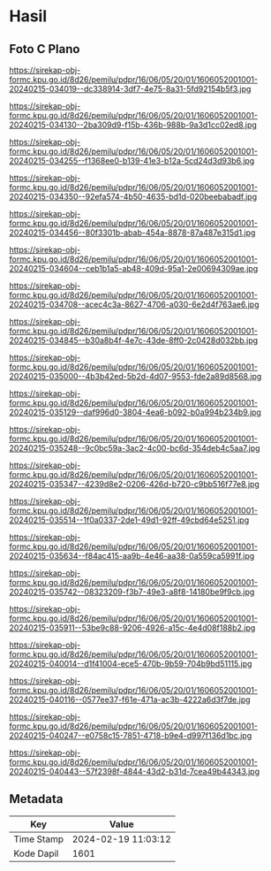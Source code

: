 # Hasil

## Foto C Plano

https://sirekap-obj-formc.kpu.go.id/8d26/pemilu/pdpr/16/06/05/20/01/1606052001001-20240215-034019--dc338914-3df7-4e75-8a31-5fd92154b5f3.jpg

https://sirekap-obj-formc.kpu.go.id/8d26/pemilu/pdpr/16/06/05/20/01/1606052001001-20240215-034130--2ba309d9-f15b-436b-988b-9a3d1cc02ed8.jpg

https://sirekap-obj-formc.kpu.go.id/8d26/pemilu/pdpr/16/06/05/20/01/1606052001001-20240215-034255--f1368ee0-b139-41e3-b12a-5cd24d3d93b6.jpg

https://sirekap-obj-formc.kpu.go.id/8d26/pemilu/pdpr/16/06/05/20/01/1606052001001-20240215-034350--92efa574-4b50-4635-bd1d-020beebabadf.jpg

https://sirekap-obj-formc.kpu.go.id/8d26/pemilu/pdpr/16/06/05/20/01/1606052001001-20240215-034456--80f3301b-abab-454a-8878-87a487e315d1.jpg

https://sirekap-obj-formc.kpu.go.id/8d26/pemilu/pdpr/16/06/05/20/01/1606052001001-20240215-034604--ceb1b1a5-ab48-409d-95a1-2e00694309ae.jpg

https://sirekap-obj-formc.kpu.go.id/8d26/pemilu/pdpr/16/06/05/20/01/1606052001001-20240215-034708--acec4c3a-8627-4706-a030-6e2d4f763ae6.jpg

https://sirekap-obj-formc.kpu.go.id/8d26/pemilu/pdpr/16/06/05/20/01/1606052001001-20240215-034845--b30a8b4f-4e7c-43de-8ff0-2c0428d032bb.jpg

https://sirekap-obj-formc.kpu.go.id/8d26/pemilu/pdpr/16/06/05/20/01/1606052001001-20240215-035000--4b3b42ed-5b2d-4d07-9553-fde2a89d8568.jpg

https://sirekap-obj-formc.kpu.go.id/8d26/pemilu/pdpr/16/06/05/20/01/1606052001001-20240215-035129--daf996d0-3804-4ea6-b092-b0a994b234b9.jpg

https://sirekap-obj-formc.kpu.go.id/8d26/pemilu/pdpr/16/06/05/20/01/1606052001001-20240215-035248--9c0bc59a-3ac2-4c00-bc6d-354deb4c5aa7.jpg

https://sirekap-obj-formc.kpu.go.id/8d26/pemilu/pdpr/16/06/05/20/01/1606052001001-20240215-035347--4239d8e2-0206-426d-b720-c9bb516f77e8.jpg

https://sirekap-obj-formc.kpu.go.id/8d26/pemilu/pdpr/16/06/05/20/01/1606052001001-20240215-035514--1f0a0337-2de1-49d1-92ff-49cbd64e5251.jpg

https://sirekap-obj-formc.kpu.go.id/8d26/pemilu/pdpr/16/06/05/20/01/1606052001001-20240215-035634--f84ac415-aa9b-4e46-aa38-0a559ca5991f.jpg

https://sirekap-obj-formc.kpu.go.id/8d26/pemilu/pdpr/16/06/05/20/01/1606052001001-20240215-035742--08323209-f3b7-49e3-a8f8-14180be9f9cb.jpg

https://sirekap-obj-formc.kpu.go.id/8d26/pemilu/pdpr/16/06/05/20/01/1606052001001-20240215-035911--53be9c88-9206-4926-a15c-4e4d08f188b2.jpg

https://sirekap-obj-formc.kpu.go.id/8d26/pemilu/pdpr/16/06/05/20/01/1606052001001-20240215-040014--d1f41004-ece5-470b-9b59-704b9bd51115.jpg

https://sirekap-obj-formc.kpu.go.id/8d26/pemilu/pdpr/16/06/05/20/01/1606052001001-20240215-040116--0577ee37-f61e-471a-ac3b-4222a6d3f7de.jpg

https://sirekap-obj-formc.kpu.go.id/8d26/pemilu/pdpr/16/06/05/20/01/1606052001001-20240215-040247--e0758c15-7851-4718-b9e4-d997f136d1bc.jpg

https://sirekap-obj-formc.kpu.go.id/8d26/pemilu/pdpr/16/06/05/20/01/1606052001001-20240215-040443--57f2398f-4844-43d2-b31d-7cea49b44343.jpg


## Metadata

| Key        | Value               |
| ---------- | ------------------- |
| Time Stamp | 2024-02-19 11:03:12 |
| Kode Dapil | 1601                |



